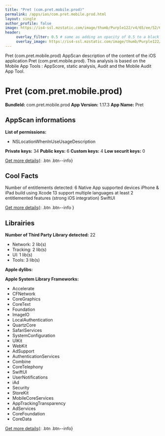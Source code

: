 ```yaml
---
title: "Pret (com.pret.mobile.prod)"
permalink: /apps/ios/com.pret.mobile.prod.html
layout: single
author_profile: false
image: https://is4-ssl.mzstatic.com/image/thumb/Purple122/v4/65/ee/52/65ee527c-342b-342f-204d-759fb9d05227/AppIconProd-1x_U007emarketing-0-10-0-85-220.png/512x512bb.jpg
header: 
     overlay_filter: 0.5 # same as adding an opacity of 0.5 to a black background
     overlay_image: https://is4-ssl.mzstatic.com/image/thumb/Purple122/v4/65/ee/52/65ee527c-342b-342f-204d-759fb9d05227/AppIconProd-1x_U007emarketing-0-10-0-85-220.png/512x512bb.jpg
---
```

Pret (com.pret.mobile.prod) AppScan description of the content of the iOS application Pret (com.pret.mobile.prod). This analysis is based on the Mobile App Tools : AppScore, static analysis, Audit and the Mobile Audit App Tool.

# Pret (com.pret.mobile.prod)

**BundleId:** com.pret.mobile.prod
**App Version:** 1.17.3
**App Name:** Pret


## AppScan informations 

**List of permissions:** 
- NSLocationWhenInUseUsageDescription
  
  
**Private keys:** 34
**Public keys:** 6
**Custom keys:** 4
**Low securit keys:** 0
  
[Get more details](/pricing.html){: .btn .btn--info}

## Cool Facts

Number of entitlements detected: 6
Native App
supported devices iPhone & iPad
build using Xcode 13
support multiple languages
at least 2 entitlemented features (strong iOS integration)
SwiftUI
  
[Get more details](/pricing.html){: .btn .btn--info }

## Librairies 
**Number of Third Party Library detected:** 22
- Network: 2 lib(s)
- Tracking: 2 lib(s)
- UI: 1 lib(s)
- Tools: 3 lib(s)


**Apple dylibs:**


**Apple System Library Frameworks:**
- Accelerate
- CFNetwork
- CoreGraphics
- CoreText
- Foundation
- ImageIO
- LocalAuthentication
- QuartzCore
- SafariServices
- SystemConfiguration
- UIKit
- WebKit
- AdSupport
- AuthenticationServices
- Combine
- CoreTelephony
- SwiftUI
- UserNotifications
- iAd
- Security
- StoreKit
- MobileCoreServices
- AppTrackingTransparency
- AdServices
- CoreFoundation
- CoreData


  
[Get more details](/pricing.html){: .btn .btn--info}

